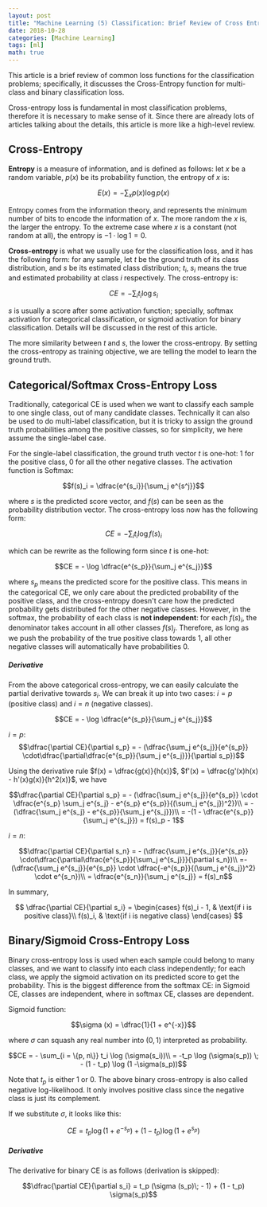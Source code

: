 ```yaml
---
layout: post
title: "Machine Learning (5) Classification: Brief Review of Cross Entropy Loss"
date: 2018-10-28
categories: [Machine Learning]
tags: [ml]
math: true
---
```


This article is a brief review of common loss functions for the classification problems; specifically, it discusses the Cross-Entropy function for multi-class and binary classification loss.

Cross-entropy loss is fundamental in most classification problems, therefore it is necessary to make sense of it. Since there are already lots of articles talking about the details, this article is more like a high-level review.

## Cross-Entropy

**Entropy** is a measure of information, and is defined as follows: let $x$ be a random variable, $p(x)$ be its probability function, the entropy of $x$ is:

$$E(x) = - \sum_x p(x) \log p(x)$$

Entropy comes from the information theory, and represents the minimum number of bits to encode the information of $x$. The more random the $x$ is, the larger the entropy. To the extreme case where $x$ is a constant (not random at all), the entropy is $- 1 \cdot \log 1 = 0$.

**Cross-entropy** is what we usually use for the classification loss, and it has the following form: for any sample, let $t$ be the ground truth of its class distribution, and $s$ be its estimated class distribution; $t_i$, $s_i$ means the true and estimated probability at class $i$ respectively. The cross-entropy is:

$$CE = - \sum_i t_i \log s_i$$

$s$ is usually a score after some activation function; specially, softmax activation for categorical classification, or sigmoid activation for binary classification. Details will be discussed in the rest of this article.

The more similarity between $t$ and $s$, the lower the cross-entropy. By setting the cross-entropy as training objective, we are telling the model to learn the ground truth.

## Categorical/Softmax Cross-Entropy Loss

Traditionally, categorical CE is used when we want to classify each sample to one single class, out of many candidate classes. Technically it can also be used to do multi-label classification, but it is tricky to assign the ground truth probabilities among the positive classes, so for simplicity, we here assume the single-label case.

For the single-label classification, the ground truth vector $t$ is one-hot: $1$ for the positive class, $0$ for all the other negative classes. The activation function is Softmax:

$$f(s)_i = \dfrac{e^{s_i}}{\sum_j e^{s^j}}$$

where $s$ is the predicted score vector, and $f(s)$ can be seen as the probability distribution vector. The cross-entropy loss now has the following form:

$$CE = - \sum_i t_i \log f(s)_i$$

which can be rewrite as the following form since $t$ is one-hot:

$$CE = - \log \dfrac{e^{s_p}}{\sum_j e^{s_j}}$$

where $s_p$ means the predicted score for the positive class. This means in the categorical CE, we only care about the predicted probability of the positive class, and the cross-entropy doesn't care how the predicted probability gets distributed for the other negative classes. However, in the softmax, the probability of each class is **not independent**: for each $f(s)_i$, the denominator takes account in all other classes $f(s)_j$. Therefore, as long as we push the probability of the true positive class towards $1$, all other negative classes will automatically have probabilities $0$.

##### Derivative

From the above categorical cross-entropy, we can easily calculate the partial derivative towards $s_i$. We can break it up into two cases: $i = p$ (positive class) and $i = n$ (negative classes).

$$CE = - \log \dfrac{e^{s_p}}{\sum_j e^{s_j}}$$

$i = p$:
$$\dfrac{\partial CE}{\partial s_p} = - (\dfrac{\sum_j e^{s_j}}{e^{s_p}} \cdot\dfrac{\partial\dfrac{e^{s_p}}{\sum_j e^{s_j}}}{\partial s_p})$$

Using the derivative rule $f(x) = \dfrac{g(x)}{h(x)}$, $f'(x) = \dfrac{g'(x)h(x) - h'(x)g(x)}{h^2(x)}$, we have

$$\dfrac{\partial CE}{\partial s_p} = - (\dfrac{\sum_j e^{s_j}}{e^{s_p}} \cdot \dfrac{e^{s_p} \sum_j e^{s_j} - e^{s_p} e^{s_p}}{(\sum_j e^{s_j})^2})\\
= -(\dfrac{\sum_j e^{s_j} - e^{s_p}}{\sum_j e^{s_j}})\\
= -(1 - \dfrac{e^{s_p}}{\sum_j e^{s_j}}) = f(s)_p - 1$$

$i = n$:

$$\dfrac{\partial CE}{\partial s_n} = - (\dfrac{\sum_j e^{s_j}}{e^{s_p}} \cdot\dfrac{\partial\dfrac{e^{s_p}}{\sum_j e^{s_j}}}{\partial s_n})\\
=- (\dfrac{\sum_j e^{s_j}}{e^{s_p}} \cdot \dfrac{-e^{s_p}}{(\sum_j e^{s_j})^2} \cdot e^{s_n})\\
= \dfrac{e^{s_n}}{\sum_j e^{s_j}} = f(s)_n$$

In summary,

$$
\dfrac{\partial CE}{\partial s_i} =
\begin{cases}
f(s)_i - 1, & \text{if i is positive class}\\
f(s)_i, & \text{if i is negative class}
\end{cases}
$$

## Binary/Sigmoid Cross-Entropy Loss

Binary cross-entropy loss is used when each sample could belong to many classes, and we want to classify into each class independently; for each class, we apply the sigmoid activation on its predicted score to get the probability. This is the biggest difference from the softmax CE: in Sigmoid CE, classes are independent, where in softmax CE, classes are dependent.

Sigmoid function:

$$\sigma (x) = \dfrac{1}{1 + e^{-x}}$$

where $\sigma$ can squash any real number into $(0, 1)$ interpreted as probability.

$$CE = - \sum_{i = \{p, n\}} t_i \log (\sigma(s_i))\\
= -t_p \log (\sigma(s_p)) \; - (1 - t_p) \log (1 -\sigma(s_p))$$

Note that $t_p$ is either $1$ or $0$. The above binary cross-entropy is also called negative log-likelihood. It only involves positive class since the negative class is just its complement.

If we substitute $\sigma$, it looks like this:

$$CE = t_p \log (1 + e^{-s_p}) + (1 - t_p) \log (1 + e^{s_p})$$

##### Derivative

The derivative for binary CE is as follows (derivation is skipped):

$$\dfrac{\partial CE}{\partial s_i} = t_p (\sigma (s_p)\; - 1) + (1 - t_p) \sigma(s_p)$$
